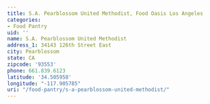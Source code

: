 ```yaml
---
title: S.A. Pearblossom United Methodist, Food Oasis Los Angeles
categories:
- Food Pantry
uid: ''
name: S.A. Pearblossom United Methodist
address_1: 34143 126th Street East
city: Pearblossom
state: CA
zipcode: '93553'
phone: 661.839.6123
latitude: '34.505958'
longitude: "-117.905785"
uri: "/food-pantry/s-a-pearblossom-united-methodist/"
---
```


